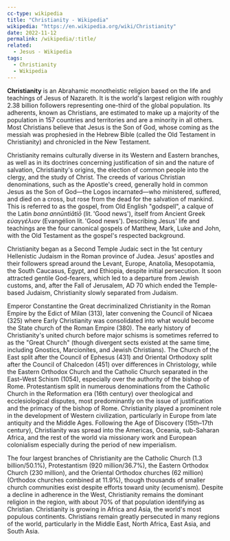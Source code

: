 ```yaml
---
cc-type: wikipedia
title: "Christianity - Wikipedia"
wikipedia: "https://en.wikipedia.org/wiki/Christianity"
date: 2022-11-12
permalink: /wikipedia/:title/
related:
  - Jesus - Wikipedia
tags:
  - Christianity
  - Wikipedia
---
```

**Christianity** is an Abrahamic monotheistic religion based on the life and teachings of Jesus of Nazareth. It is the world's largest religion with roughly 2.38 billion followers representing one-third of the global population. Its adherents, known as Christians, are estimated to make up a majority of the population in 157 countries and territories and are a minority in all others. Most Christians believe that Jesus is the Son of God, whose coming as the messiah was prophesied in the Hebrew Bible (called the Old Testament in Christianity) and chronicled in the New Testament.

Christianity remains culturally diverse in its Western and Eastern branches, as well as in its doctrines concerning justification of sin and the nature of salvation, Christianity's origins, the election of common people into the clergy, and the study of Christ. The creeds of various Christian denominations, such as the Apostle's creed, generally hold in common Jesus as the Son of God—the Logos incarnated—who ministered, suffered, and died on a cross, but rose from the dead for the salvation of mankind. This is referred to as the gospel, from Old English "godspell", a calque of the Latin *bona annūntiātiō* (lit. 'Good news'), itself from Ancient Greek *εὐαγγέλιον* (Evangélion lit. 'Good news'). Describing Jesus' life and teachings are the four canonical gospels of Matthew, Mark, Luke and John, with the Old Testament as the gospel's respected background.

Christianity began as a Second Temple Judaic sect in the 1st century Hellenistic Judaism in the Roman province of Judea. Jesus' apostles and their followers spread around the Levant, Europe, Anatolia, Mesopotamia, the South Caucasus, Egypt, and Ethiopia, despite initial persecution. It soon attracted gentile God-fearers, which led to a departure from Jewish customs, and, after the Fall of Jerusalem, AD 70 which ended the Temple-based Judaism, Christianity slowly separated from Judaism.

Emperor Constantine the Great decriminalized Christianity in the Roman Empire by the Edict of Milan (313), later convening the Council of Nicaea (325) where Early Christianity was consolidated into what would become the State church of the Roman Empire (380). The early history of Christianity's united church before major schisms is sometimes referred to as the "Great Church" (though divergent sects existed at the same time, including Gnostics, Marcionites, and Jewish Christians). The Church of the East split after the Council of Ephesus (431) and Oriental Orthodoxy split after the Council of Chalcedon (451) over differences in Christology, while the Eastern Orthodox Church and the Catholic Church separated in the East–West Schism (1054), especially over the authority of the bishop of Rome. Protestantism split in numerous denominations from the Catholic Church in the Reformation era (16th century) over theological and ecclesiological disputes, most predominantly on the issue of justification and the primacy of the bishop of Rome. Christianity played a prominent role in the development of Western civilization, particularly in Europe from late antiquity and the Middle Ages. Following the Age of Discovery (15th–17th century), Christianity was spread into the Americas, Oceania, sub-Saharan Africa, and the rest of the world via missionary work and European colonialism especially during the period of new imperialism.

The four largest branches of Christianity are the Catholic Church (1.3 billion/50.1%), Protestantism (920 million/36.7%), the Eastern Orthodox Church (230 million), and the Oriental Orthodox churches (62 million) (Orthodox churches combined at 11.9%), though thousands of smaller church communities exist despite efforts toward unity (ecumenism). Despite a decline in adherence in the West, Christianity remains the dominant religion in the region, with about 70% of that population identifying as Christian. Christianity is growing in Africa and Asia, the world's most populous continents. Christians remain greatly persecuted in many regions of the world, particularly in the Middle East, North Africa, East Asia, and South Asia.